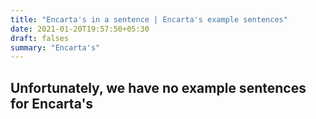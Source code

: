 ```yaml
---
title: "Encarta's in a sentence | Encarta's example sentences"
date: 2021-01-20T19:57:50+05:30
draft: falses
summary: "Encarta's"
---
```

## Unfortunately, we have no example sentences for Encarta's                 
